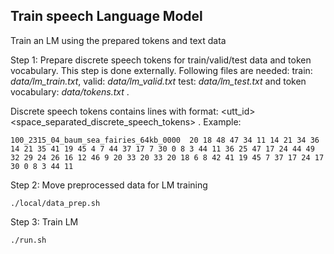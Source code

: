 ## Train speech Language Model

Train an LM using the prepared tokens and text data

Step 1:  Prepare discrete speech tokens for train/valid/test data and token vocabulary. This step is done externally.
Following files are needed: train: _data/lm_train.txt_, valid: _data/lm_valid.txt_ test: _data/lm_test.txt_ and token vocabulary: _data/tokens.txt_ .

Discrete speech tokens contains lines with format:  <utt_id> <space_separated_discrete_speech_tokens> . Example:
```
100_2315_04_baum_sea_fairies_64kb_0000	20 18 48 47 34 11 14 21 34 36 14 21 35 41 19 45 4 7 44 37 17 7 30 0 8 3 44 11 36 25 47 17 24 44 49 32 29 24 26 16 12 46 9 20 33 20 33 20 18 6 8 42 41 19 45 7 37 17 24 17 30 0 8 3 44 11
```
Step 2: Move preprocessed data for LM training
```
./local/data_prep.sh
```

Step 3: Train LM
```
./run.sh
```
